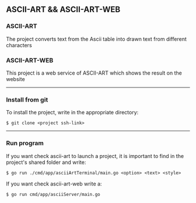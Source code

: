 ## ASCII-ART && ASCII-ART-WEB

### ASCII-ART

The project converts text from the Ascii table into drawn text from different characters

### ASCII-ART-WEB

This project is a web service of ASCII-ART which shows the result on the website

---

### Install from git

To install the project, write in the appropriate directory:

```
$ git clone <project ssh-link>
```

---

### Run program

If you want check ascii-art to launch a project, it is important to find in the project's shared folder and write:

```
$ go run ./cmd/app/asciiArtTerminal/main.go <option> <text> <style>
```

If you want check ascii-art-web write a:

```
$ go run cmd/app/asciiServer/main.go
```
